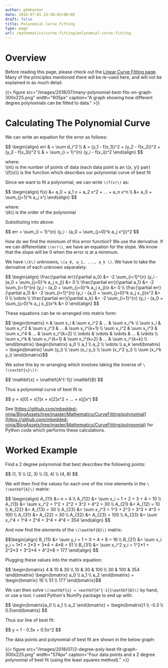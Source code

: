 ```yaml
---
author: gbmhunter
date: 2018-07-01 23:58:02+00:00
draft: false
title: Polynomial Curve Fitting
type: page
url: /mathematics/curve-fitting/polynomial-curve-fitting
---
```


# Overview

Before reading this page, please check out the [Linear Curve Fitting page](/mathematics/curve-fitting/linear-curve-fitting). Many of the principles mentioned there will be re-used here, and will not be explained in as much detail.

{{< figure src="/images/2018/07/many-polynomial-best-fits-on-graph-300x225.png" width="605px" caption="A graph showing how different degree polynomials can be fitted to data."  >}}

# Calculating The Polynomial Curve

We can write an equation for the error as follows:

<div>$$
\begin{align}  
err & = \sum d_i^2 \\  
& = (y_1 - f(x_1))^2 + (y_2 - f(x_2))^2 + (y_3 - f(x_3))^2 \\  
& = \sum_{i = 1}^{n} (y_i - f(x_i))^2  
\end{align}
$$</div>

<p class="centered">
    where:<br>
    \(n\) is the number of points of data (each data point is an \(x, y\) pair)<br>
    \(f(x)\) is the function which describes our polynomial curve of best fit<br>
</p>

Since we want to fit a polynomial, we can write `\(f(x)\)` as:

<div>$$ \begin{align} f(x) &= a_0 + a_1 x + a_2 x^2 + ... + a_n x^n \\  
&= a_0 + \sum_{j=1}^k a_j x^j \end{align} $$</div>

<p class="centered">
    where:<br>
    \(k\) is the order of the polynomial<br>
</p>

Substituting into above:

<div>$$ err = \sum_{i = 1}^{n} (y_i - (a_0 + \sum_{j=0}^k a_j x^j))^2 $$</div>

How do we find the minimum of this error function? We use the derivative. If we can differentiate `\(err\)`, we have an equation for the slope. We know that the slope will be 0 when the error is at a minimum.

We have `\(k\)` unknowns, `\(a_0, a_1, ..., a_k \)`. We have to take the derivative of each unknown separately:

<div>
$$ \begin{align}  
\frac{\partial err}{\partial a_0} &= -2 \sum_{i=1}^{n} (y_i - (a_0 + \sum_{j=0}^k a_j x_j)) &= 0 \\  
\frac{\partial err}{\partial a_1} &= -2 \sum_{i=1}^{n} (y_i - (a_0 + \sum_{j=0}^k a_j x_j))x &= 0 \\  
\frac{\partial err}{\partial a_1} &= -2 \sum_{i=1}^{n} (y_i - (a_0 + \sum_{j=0}^k a_j x_j))x^2 &= 0 \\  
\vdots \\  
\frac{\partial err}{\partial a_k} &= -2 \sum_{i=1}^{n} (y_i - (a_0 + \sum_{j=0}^k a_j x_j))x^k &= 0  
\end{align} $$
</div>

These equations can be re-arranged into matrix form:

<div>
$$ \begin{bmatrix}  
n & \sum x_i & \sum x_i^2 & ... & \sum x_i^k \\  
\sum x_i & \sum x_i^2 & \sum x_i^3 & ... & \sum x_i^{k+1} \\  
\sum x_i^2 & \sum x_i^3 & \sum x_i^4 & ... & \sum x_i^{k+2} \\  
\vdots & \vdots & \vdots & ... & \vdots \\  
\sum x_i^k & \sum x_i^{k+1} & \sum x_i^{k+2} & ... & \sum x_i^{k+k} \\  
\end{bmatrix}   
\begin{bmatrix}  
a_0 \\ a_1 \\ a_2 \\ \vdots \\ a_k  
\end{bmatrix} =   
\begin{bmatrix}  
\sum (y_i) \\  
\sum (x_i y_i) \\  
\sum (x_i^2 y_i) \\  
\sum (x_i^k y_i)  
\end{bmatrix}$$
</div>

We solve this by re-arranging which involves taking the inverse of `\(\textbf{x}\))`:

<div>$$ \mathbf{x} = \mathbf{A^{-1}} \mathbf{B} $$</div>

Thus a polynomial curve of best fit is:

<div>$$ y = x[0] + x[1]x + x[2]x^2 + ... + x[j]x^j $$</div>

See [https://github.com/mbedded-ninja/BlogAssets/tree/master/Mathematics/CurveFitting/polynomial](https://github.com/mbedded-ninja/BlogAssets/tree/master/Mathematics/CurveFitting/polynomial) for Python code which performs these calculations.

# Worked Example

Find a 2 degree polynomial that best describes the following points:

<div>$$ (1, 1) \\ (2, 3) \\ (3, 4) \\ (4, 8) $$</div>

We will then find the values for each one of the nine elements in the `\(\mathbf{A}\)` matrix:

<div>
$$ \begin{align}   
A_{11} &= n = 4 \\  
A_{12} &= \sum x_i = 1 + 2 + 3 + 4 = 10 \\  
A_{13} &= \sum x_i^2 = 1^2 + 2^2 + 3^2 + 4^2 = 30 \\  
A_{21} &= A_{12} = 10 \\  
A_{22} &= A_{13} = 30 \\  
A_{23} &= \sum x_i^3 = 1^3 + 2^3 + 3^3 + 4^3 = 100 \\  
A_{31} &= A_{22} = 30 \\  
A_{32} &= A_{23} = 100 \\  
A_{33} &= \sum x_i^4 = 1^4 + 2^4 + 3^4 + 4^4 = 354  
\end{align} $$
</div>

And now find the elements of the `\(\mathbf{B}\)` matrix:

<div>
$$\begin{align}  
B_{11} &= \sum y_i = 1 + 3 + 4 + 8 = 16 \\  
B_{21} &= \sum x_i y_i = 1*1 + 2*3 + 3*4 + 4*8 = 51 \\  
B_{31} &= \sum x_i^2 y_i = 1^2*1 + 2^2*3 + 3^2*4 + 4^2*8 = 177  
\end{align} $$
</div>

Plugging these values into the matrix equation:

<div>
$$ \begin{bmatrix}  
4 & 10 & 30 \\  
10 & 30 & 100 \\  
30 & 100 & 354  
\end{bmatrix}   
\begin{bmatrix}  
a_0 \\ a_1 \\ a_2  
\end{bmatrix} =   
\begin{bmatrix}  
16 \\  
51 \\  
177  
\end{bmatrix}$$
</div>

We can then solve `\(\mathbf{x} = \mathbf{A^{-1}}\mathbf{B}\)` by hand, or use a tool. I used Python's NumPy package to end up with:

<div>
$$ \begin{bmatrix}a_0 \\ a_1 \\ a_2 \end{bmatrix} =  
\begin{bmatrix}1 \\ -0.3 \\ 0.5\end{bmatrix} $$
</div>

Thus our line of best fit:

<div>$$ y = 1 - 0.3x + 0.5x^2 $$</div>

The data points and polynomial of best fit are shown in the below graph:

{{< figure src="/images/2018/07/2-degree-poly-best-fit-graph-300x225.png" width="574px" caption="Four data points and a 2 degree polynomial of best fit (using the least squares method)."  >}}
